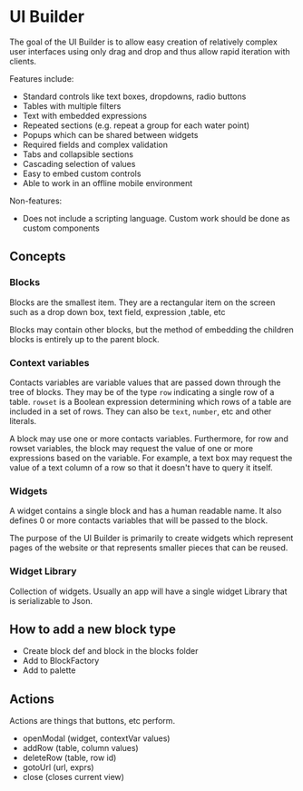 # UI Builder

The goal of the UI Builder is to allow easy creation of relatively complex user interfaces using only drag and drop and thus
allow rapid iteration with clients.

Features include:

- Standard controls like text boxes, dropdowns, radio buttons
- Tables with multiple filters 
- Text with embedded expressions
- Repeated sections (e.g. repeat a group for each water point)
- Popups which can be shared between widgets
- Required fields and complex validation
- Tabs and collapsible sections
- Cascading selection of values
- Easy to embed custom controls
- Able to work in an offline mobile environment

Non-features:

- Does not include a scripting language. Custom work should be done as custom components

## Concepts

### Blocks

Blocks are the smallest item. They are a rectangular item on the screen such as a drop down box, text field, expression ,table, etc

Blocks may contain other blocks, but the method of embedding the children blocks is entirely up to the parent block.

### Context variables

Contacts variables are variable values that are passed down through the tree of blocks. They may be of the type `row` indicating a single 
row of a table. `rowset` is a Boolean expression determining which rows of a table are included in a set of rows. They can also be `text`,
`number`, etc and other literals.

A block may use one or more contacts variables. Furthermore, for row and rowset variables, the block may request the value of one or more
expressions based on the variable. For example, a text box may request the value of a text column of a row so that it doesn't have to query
it itself.

### Widgets

A widget contains a single block and has a human readable name. It also defines 0 or more contacts variables that will be passed to the block.

The purpose of the UI Builder is primarily to create widgets which represent pages of the website or that represents smaller pieces that can be reused.

### Widget Library

Collection of widgets. Usually an app will have a single widget Library that is serializable to Json.

## How to add a new block type

- Create block def and block in the blocks folder
- Add to BlockFactory
- Add to palette

## Actions

Actions are things that buttons, etc perform.

- openModal (widget, contextVar values)
- addRow (table, column values)
- deleteRow (table, row id)
- gotoUrl (url, exprs)
- close (closes current view)

